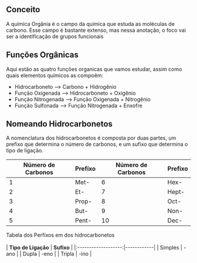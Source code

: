 <br></br>
## Conceito

A química Orgânia é o campo da química que estuda as moléculas de carbono. Esse campo é bastante extenso, mas nessa anotação, o foco vai ser a identificação de grupos funcionais

## Funções Orgânicas

Aqui estão as quatro funções organicas que vamos estudar, assim como quais elementos químicos as compoẽm:

* Hidrocarboneto --> Carbono + Hidrogênio
* Função Oxigenada --> Hidrocarboneto + Oxigênio
* Função Nitrogenada --> Função Oxigenada + Nitrogênio
* Função Sulfonada --> Função Nitrogenada + Enxofre

## Nomeando Hidrocarbonetos

A nomenclatura dos hidrocarbonetos é composta por duas partes, um prefixo que determina o número de carbonos, e um sufixo que determina o tipo de ligação.

| **Número de Carbonos** | **Prefíxo** | **Número de Carbonos** | **Prefixo** |
|---|---|---|---|
| 1 | Met- | 6 | Hex- |
| 2 | Et- | 7 | Hept- |
| 3 | Prop- | 8 | Oct- |
| 4 | But- | 9 | Non- |
| 5 | Pent- | 10 | Dec- |
Tabela dos Perfíxos em dos hidrocarbonetos<br></br>
| **Tipo de Ligação** | **Sufixo** |
|:-------------------:|------------|
| Simples             | -ano       |
| Dupla               | -eno       |
| Tripla              | -ino       |
